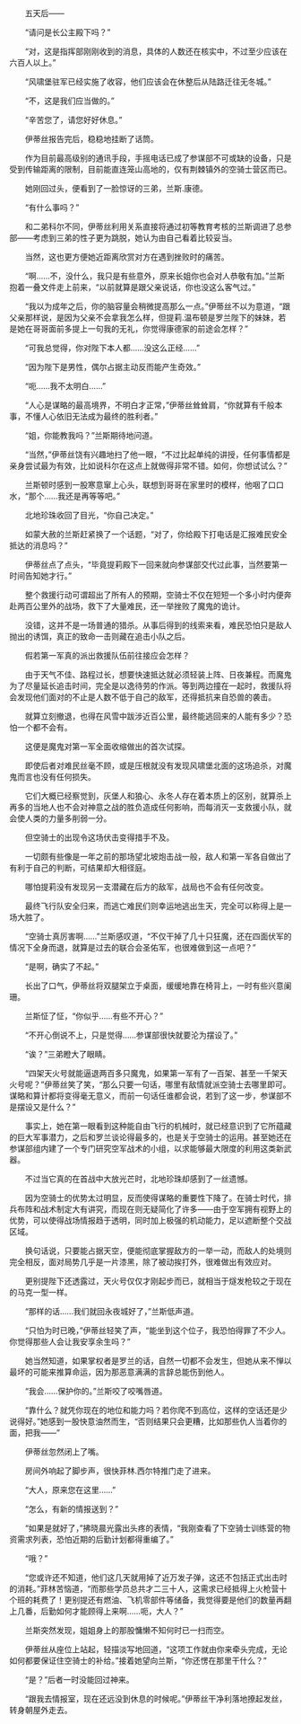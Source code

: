 　　五天后——

　　“请问是长公主殿下吗？”

　　“对，这是指挥部刚刚收到的消息，具体的人数还在核实中，不过至少应该在六百人以上。”

　　“风啸堡驻军已经实施了收容，他们应该会在休整后从陆路迁往无冬城。”

　　“不，这是我们应当做的。”

　　“辛苦您了，请您好好休息。”

　　伊蒂丝报告完后，稳稳地挂断了话筒。

　　作为目前最高级别的通讯手段，手摇电话已成了参谋部不可或缺的设备，只是受到传输距离的限制，目前能直连笼山高地的，仅有荆棘镇外的空骑士营区而已。

　　她刚回过头，便看到了一脸惊讶的三弟，兰斯.康德。

　　“有什么事吗？”

　　和二弟科尔不同，伊蒂丝利用关系直接将通过初等教育考核的兰斯调进了总参部——考虑到三弟的性子更为跳脱，她认为由自己看着比较妥当。

　　当然，这也更方便她近距离欣赏对方在遇到挫败时的痛苦。

　　“啊……不，没什么，我只是有些意外，原来长姐你也会对人恭敬有加。”兰斯抱着一叠文件走上前来，“以前就算是跟父亲说话，你也没这么客气过。”

　　“我以为成年之后，你的脑容量会稍微提高那么一点。”伊蒂丝不以为意道，“跟父亲那样说，是因为父亲不会拿我怎么样，但提莉.温布顿是罗兰陛下的妹妹，若是她在哥哥面前多提上一句我的无礼，你觉得康德家的前途会怎样？”

　　“可我总觉得，你对陛下本人都……没这么正经……”

　　“因为陛下是男性，偶尔占据主动反而能产生奇效。”

　　“呃……我不太明白……”

　　“人心是谋略的最高境界，不明白才正常，”伊蒂丝耸耸肩，“你就算有千般本事，不懂人心依旧无法成为最终的胜利者。”

　　“姐，你能教我吗？”兰斯期待地问道。

　　“当然，”伊蒂丝饶有兴趣地扫了他一眼，“不过比起单纯的讲授，任何事情都是亲身尝试最为有效，比如说科尔在这点上就做得非常不错。如何，你想试试么？”

　　兰斯顿时感到一股寒意窜上心头，联想到哥哥在家里时的模样，他咽了口口水，“那个……我还是再等等吧。”

　　北地珍珠收回了目光，“你自己决定。”

　　如蒙大赦的兰斯赶紧换了一个话题，“对了，你给殿下打电话是汇报难民安全抵达的消息吗？”

　　伊蒂丝点了点头，“毕竟提莉殿下一回来就向参谋部交代过此事，当然要第一时间告知她才行。”

　　整个救援行动可谓超出了所有人的预期，空骑士不仅在短短一个多小时内便奔赴两百公里外的战场，救下了大量难民，还一举挫败了魔鬼的诡计。

　　没错，这并不是一场普通的猎杀。从事后得到的线索来看，难民恐怕只是敌人抛出的诱饵，真正的致命一击则藏在追击小队之后。

　　假若第一军真的派出救援队伍前往接应会怎样？

　　由于天气不佳、路程过长，想要快速抵达就必须轻装上阵、日夜兼程。而魔鬼为了尽量延长追击时间，完全是以逸待劳的作派。等到两边撞在一起时，救援队将会发现他们面对的不止是人数不低于自己的敌军，还得抵抗来自恐兽的袭击。

　　就算立刻撤退，也得在风雪中跋涉近百公里，最终能逃回来的人能有多少？恐怕一个都不会有。

　　这便是魔鬼对第一军全面收缩做出的首次试探。

　　即使后者对难民丝毫不顾，或是压根就没有发现风啸堡北面的这场追杀，对魔鬼而言也没有任何损失。

　　它们大概已经察觉到，灰堡人和狼心、永冬人存在着本质上的区别，就算杀上再多的当地人也不会对神意之战的胜负造成任何影响，而每消灭一支救援小队，就会使人类的力量多削弱一分。

　　但空骑士的出现令这场伏击变得措手不及。

　　一切颇有些像是一年之前的那场望北坡炮击战一般，敌人和第一军各自做出了有利于自己的判断，可结果却大相径庭。

　　哪怕提莉没有发现另一支潜藏在后方的敌军，战局也不会有任何改变。

　　最终飞行队安全归来，而逃亡难民们则幸运地逃出生天，完全可以称得上是一场大胜了。

　　“空骑士真厉害啊……”兰斯感叹道，“不仅干掉了几十只狂魔，还在四面伏军的情况下全身而退，就算是过去的联合会圣佑军，也很难做到这一点吧？”

　　“是啊，确实了不起。”

　　长出了口气，伊蒂丝将双腿架立于桌面，缓缓地靠在椅背上，一时有些兴意阑珊。

　　兰斯怔了怔，“你似乎……有些不开心？”

　　“不开心倒说不上，只是觉得……参谋部很快就要沦为摆设了。”

　　“诶？”三弟瞪大了眼睛。

　　“四架天火号就能逼退两百多只魔鬼，如果第一军有了一百架、甚至一千架天火号呢？”伊蒂丝笑了笑，“那么只要一句话，哪里有敌情就派空骑士去哪里即可。谋略和算计都将变得毫无意义，而前一句话任谁都会说，若到了这一步，参谋部不是摆设又是什么？”

　　事实上，她在第一眼看到这种能自由飞行的机械时，就已经意识到了它所蕴藏的巨大军事潜力，之后和罗兰谈论得最多的，也是关于空骑士的运用。甚至她还在参谋部组内建了一个专门研究空军战术的小组，以求能够最大限度的利用这类新武器。

　　不过当它真的在首战中大放光芒时，北地珍珠却感到了一丝遗憾。

　　因为空骑士的优势太过明显，反而使得谋略的重要性下降了。在骑士时代，排兵布阵和战术制定大有讲究，而现在则无疑简化了许多——由于空军拥有视野上的优势，可以使得战场情报趋于透明，同时加上极强的机动能力，足以遮断整个交战区域。

　　换句话说，只要能占据天空，便能彻底掌握敌方的一举一动，而敌人的处境则完全相反，面对局势几乎是一片漆黑，除了被动挨打外，很难做出有效应对。

　　更别提陛下还透露过，天火号仅仅才刚起步而已，就相当于燧发枪较之于现在的马克一型一样。

　　“那样的话……我们就回永夜城好了，”兰斯低声道。

　　“只怕为时已晚，”伊蒂丝轻笑了声，“能坐到这个位子，我恐怕得罪了不少人。你觉得那些人会让我安享余生吗？”

　　她当然知道，如果掌权者是罗兰的话，自然一切都不会发生，但她从来不惮以最坏的可能来推算命运，因为那恶意满满的言辞总能伤到他人。

　　“我会……保护你的。”兰斯咬了咬嘴唇道。

　　“靠什么？就凭你现在的地位和能力吗？若你爬不到高位，这样的空话还是少说得好。”她感到一股快意油然而生，“否则结果只会更糟，比如那些仇人当着你的面，把我——”

　　伊蒂丝忽然闭上了嘴。

　　房间外响起了脚步声，很快菲林.西尔特推门走了进来。

　　“大人，原来您在这里……”

　　“怎么，有新的情报送到？”

　　“如果是就好了，”拂晓晨光露出头疼的表情，“我刚查看了下空骑士训练营的物资需求列表，恐怕近期的后勤计划都得重编了。”

　　“哦？”

　　“您或许还不知道，他们这几天就用掉了近万发子弹，这还不包括正式出击时的消耗。”菲林苦恼道，“而那些学员总共才二三十人，这需求已经抵得上火枪营十个班的耗费了！更别提还有燃油、飞机零部件等储备，我觉得要是他们的数量再翻上几番，后勤如何才能顾得上来啊……呃，大人？”

　　兰斯突然发现，姐姐身上的那股慵懒不知何时已一扫而空。

　　伊蒂丝从座位上站起，轻描淡写地回道，“这项工作就由你来牵头完成，无论如何都要保证住空骑士的补给。”接着她望向兰斯，“你还愣在那里干什么？”

　　“是？”后者一时没能回过神来。

　　“跟我去情报室，现在还远没到休息的时候呢。”伊蒂丝干净利落地撩起发丝，转身朝屋外走去。
